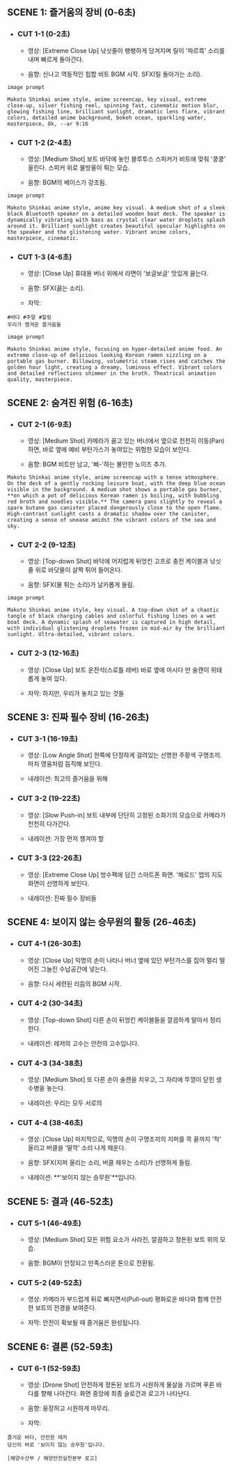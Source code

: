 ## SCENE 1: 즐거움의 장비 (0-6초)
- ### CUT 1-1 (0-2초)

    - 영상: [Extreme Close Up] 낚싯줄이 팽팽하게 당겨지며 릴이 '파르륵' 소리를 내며 빠르게 돌아간다.

    - 음향: 신나고 역동적인 힙합 비트 BGM 시작. SFX(릴 돌아가는 소리).
```
image prompt

Makoto Shinkai anime style, anime screencap, key visual, extreme close-up, silver fishing reel, spinning fast, cinematic motion blur, glowing fishing line, brilliant sunlight, dramatic lens flare, vibrant colors, detailed anime background, bokeh ocean, sparkling water, masterpiece, 8k, --ar 9:16
```

- ### CUT 1-2 (2-4초)

    - 영상: [Medium Shot] 보트 바닥에 놓인 블루투스 스피커가 비트에 맞춰 '쿵쿵' 울린다. 스피커 위로 물방울이 튀는 모습.

    - 음향: BGM의 베이스가 강조됨.
```
image prompt

Makoto Shinkai anime style, anime key visual. A medium shot of a sleek black Bluetooth speaker on a detailed wooden boat deck. The speaker is dynamically vibrating with bass as crystal clear water droplets splash around it. Brilliant sunlight creates beautiful specular highlights on the speaker and the glistening water. Vibrant anime colors, masterpiece, cinematic.
```

- ### CUT 1-3 (4-6초)

    - 영상: [Close Up] 휴대용 버너 위에서 라면이 '보글보글' 맛있게 끓는다.

    - 음향: SFX(끓는 소리).

    - 자막:
```
#바다 #주말 #힐링
우리가 챙겨온 즐거움들
```
```
image prompt

Makoto Shinkai anime style, focusing on hyper-detailed anime food. An extreme close-up of delicious looking Korean ramen sizzling on a portable gas burner. Billowing, volumetric steam rises and catches the golden hour light, creating a dreamy, luminous effect. Vibrant colors and detailed reflections shimmer in the broth. Theatrical animation quality, masterpiece.
```

## SCENE 2: 숨겨진 위험 (6-16초)
- ### CUT 2-1 (6-9초)

    - 영상: [Medium Shot] 카메라가 끓고 있는 버너에서 옆으로 천천히 이동(Pan)하면, 바로 옆에 예비 부탄가스가 놓여있는 위험한 모습이 보인다.

    - 음향: BGM 비트만 남고, '삐-'하는 불안한 노이즈 추가.
```
Makoto Shinkai anime style, anime screencap with a tense atmosphere. On the deck of a gently rocking leisure boat, with the deep blue ocean visible in the background. A medium shot shows a portable gas burner, **on which a pot of delicious Korean ramen is boiling, with bubbling red broth and noodles visible.** The camera pans slightly to reveal a spare butane gas canister placed dangerously close to the open flame. High-contrast sunlight casts a dramatic shadow over the canister, creating a sense of unease amidst the vibrant colors of the sea and sky.
```

- ### CUT 2-2 (9-12초)

    - 영상: [Top-down Shot] 바닥에 어지럽게 뒤엉킨 고프로 충전 케이블과 낚싯줄 위로 바닷물이 살짝 튀어 들어온다.

    - 음향: SFX(물 튀는 소리)가 날카롭게 들림.
```
image prompt

Makoto Shinkai anime style, key visual. A top-down shot of a chaotic tangle of black charging cables and colorful fishing lines on a wet boat deck. A dynamic splash of seawater is captured in high detail, with individual glistening droplets frozen in mid-air by the brilliant sunlight. Ultra-detailed, vibrant colors.
```

- ### CUT 2-3 (12-16초)

    - 영상: [Close Up] 보트 운전석(스로틀 레버) 바로 옆에 마시다 만 술캔이 위태롭게 놓여 있다.

    - 자막: 하지만, 우리가 놓치고 있는 것들

## SCENE 3: 진짜 필수 장비 (16-26초)
- ### CUT 3-1 (16-19초)

    - 영상: [Low Angle Shot] 한쪽에 단정하게 걸려있는 선명한 주황색 구명조끼. 마치 영웅처럼 듬직해 보인다. 

    - 내레이션: 최고의 즐거움을 위해

- ### CUT 3-2 (19-22초)

    - 영상: [Slow Push-in] 보트 내부에 단단히 고정된 소화기의 모습으로 카메라가 천천히 다가간다.

    - 내레이션: 가장 먼저 챙겨야 할

- ### CUT 3-3 (22-26초)

    - 영상: [Extreme Close Up] 방수팩에 담긴 스마트폰 화면. '해로드' 앱의 지도 화면이 선명하게 보인다. 

    - 내레이션: 진짜 필수 장비들

## SCENE 4: 보이지 않는 승무원의 활동 (26-46초)
- ### CUT 4-1 (26-30초)

    - 영상: [Close Up] 익명의 손이 나타나 버너 옆에 있던 부탄가스를 집어 멀리 떨어진 그늘진 수납공간에 넣는다.

    - 음향: 다시 세련된 리듬의 BGM 시작.

- ### CUT 4-2 (30-34초)

    - 영상: [Top-down Shot] 다른 손이 뒤엉킨 케이블들을 깔끔하게 말아서 정리한다.

    - 내레이션: 레저의 고수는 안전의 고수입니다.

- ### CUT 4-3 (34-38초)

    - 영상: [Medium Shot] 또 다른 손이 술캔을 치우고, 그 자리에 뚜껑이 닫힌 생수병을 놓는다. 

    - 내레이션: 우리는 모두 서로의

- ### CUT 4-4 (38-46초)

    - 영상: [Close Up] 마지막으로, 익명의 손이 구명조끼의 지퍼를 목 끝까지 '착' 올리고 버클을 '딸깍' 소리 나게 채운다.

    - 음향: SFX(지퍼 올리는 소리, 버클 채우는 소리)가 선명하게 들림.

    - 내레이션: **'보이지 않는 승무원'**입니다.

## SCENE 5: 결과 (46-52초)
- ### CUT 5-1 (46-49초)

    - 영상: [Medium Shot] 모든 위험 요소가 사라진, 깔끔하고 정돈된 보트 위의 모습.

    - 음향: BGM이 안정되고 만족스러운 톤으로 전환됨.

- ### CUT 5-2 (49-52초)

    - 영상: 카메라가 부드럽게 뒤로 빠지면서(Pull-out) 평화로운 바다와 함께 안전한 보트의 전경을 보여준다.

    - 자막: 안전이 확보될 때 즐거움은 완성됩니다.

## SCENE 6: 결론 (52-59초)
- ### CUT 6-1 (52-59초)

    - 영상: [Drone Shot] 안전하게 정돈된 보트가 시원하게 물살을 가르며 푸른 바다를 향해 나아간다. 화면 중앙에 최종 슬로건과 로고가 나타난다.

    - 음향: 웅장하고 시원하게 마무리.

    - 자막:
```
즐거운 바다, 안전한 레저
당신이 바로 '보이지 않는 승무원'입니다.

[해양수산부 / 해양안전실천본부 로고]
```